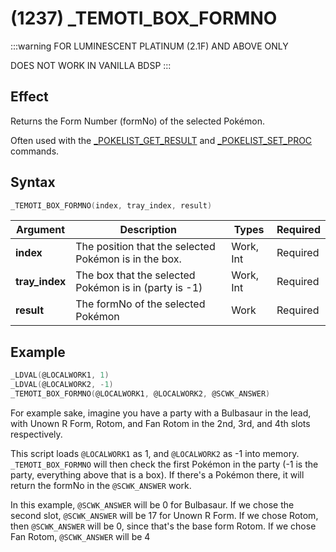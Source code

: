 # (1237) _TEMOTI_BOX_FORMNO

:::warning
FOR LUMINESCENT PLATINUM (2.1F) AND ABOVE ONLY

DOES NOT WORK IN VANILLA BDSP
:::

## Effect

Returns the Form Number (formNo) of the selected Pokémon.

Often used with the [_POKELIST_GET_RESULT](./267-pokelist-get-result.md) and [_POKELIST_SET_PROC](./264-pokelist-set-proc.md) commands.

## Syntax

```c
_TEMOTI_BOX_FORMNO(index, tray_index, result)
```

| Argument | Description | Types | Required |
| - | - | - | - |
| **index** | The position that the selected Pokémon is in the box. | Work, Int | Required |
| **tray_index** | The box that the selected Pokémon is in (party is -1) | Work, Int | Required |
| **result** | The formNo of the selected Pokémon | Work | Required |

## Example

```c
_LDVAL(@LOCALWORK1, 1)
_LDVAL(@LOCALWORK2, -1)
_TEMOTI_BOX_FORMNO(@LOCALWORK1, @LOCALWORK2, @SCWK_ANSWER)
```

For example sake, imagine you have a party with a Bulbasaur in the lead, with Unown R Form, Rotom, and Fan Rotom in the 2nd, 3rd, and 4th slots respectively.

This script loads `@LOCALWORK1` as 1, and `@LOCALWORK2` as -1 into memory. `_TEMOTI_BOX_FORMNO` will then check the first Pokémon in the party (-1 is the party, everything above that is a box). If there's a Pokémon there, it will return the formNo in the `@SCWK_ANSWER` work.

In this example, `@SCWK_ANSWER` will be 0 for Bulbasaur. If we chose the second slot, `@SCWK_ANSWER` will be 17 for Unown R Form. If we chose Rotom, then `@SCWK_ANSWER` will be 0, since that's the base form Rotom. If we chose Fan Rotom, `@SCWK_ANSWER` will be 4
